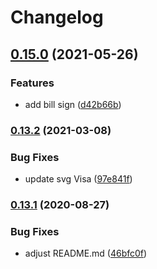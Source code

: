 # Changelog

## [0.15.0](https://www.github.com/pagarme/emblematic-icons/compare/v0.14.1...v0.15.0) (2021-05-26)


### Features

* add bill sign ([d42b66b](https://www.github.com/pagarme/emblematic-icons/commit/d42b66b85adc5da3e77ceb3045ee3f4193bcbf17))

### [0.13.2](https://www.github.com/pagarme/emblematic-icons/compare/v0.13.1...v0.13.2) (2021-03-08)


### Bug Fixes

* update svg Visa ([97e841f](https://www.github.com/pagarme/emblematic-icons/commit/97e841f377f5130900a0c368aaf2b7f22c0b2b46))

### [0.13.1](https://www.github.com/pagarme/emblematic-icons/compare/v0.13.0...v0.13.1) (2020-08-27)


### Bug Fixes

* adjust README.md ([46bfc0f](https://www.github.com/pagarme/emblematic-icons/commit/46bfc0f4dcff7e453028761a5e0f0821ac10a20a))
